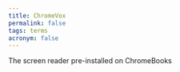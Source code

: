 ```yaml
---
title: ChromeVox
permalink: false
tags: terms
acronym: false
---
```

The screen reader pre-installed on ChromeBooks
